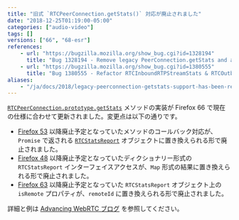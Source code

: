 ```yaml
---
title: "旧式 `RTCPeerConnection.getStats()` 対応が廃止されました"
date: "2018-12-25T01:19:00-05:00"
categories: ["audio-video"]
tags: []
versions: ["66", "68-esr"]
references:
    - url: "https://bugzilla.mozilla.org/show_bug.cgi?id=1328194"
      title: "Bug 1328194 - Remove legacy PeerConnection.getStats and associated legacy stats type"
    - url: "https://bugzilla.mozilla.org/show_bug.cgi?id=1380555"
      title: "Bug 1380555 - Refactor RTCInboundRTPStreamStats & RTCOutboundRTPStreamStats to catch up with the spec"
aliases:
    - "/ja/docs/2018/legacy-peerconnection-getstats-support-has-been-removed/"
---
```

[`RTCPeerConnection.prototype.getStats`](https://developer.mozilla.org/docs/Web/API/RTCPeerConnection/getStats) メソッドの実装が Firefox 66 で現在の仕様に合わせて更新されました。変更点は以下の通りです。

* [Firefox 53](https://www.fxsitecompat.dev/ja/docs/2017/callback-based-rtcpeerconnection-getstats-has-been-deprecated/) 以降廃止予定となっていたメソッドのコールバック対応が、`Promise` で返される [`RTCStatsReport`](https://developer.mozilla.org/docs/Web/API/RTCStatsReport) オブジェクトに置き換えられる形で廃止されました。
* [Firefox 48](https://www.fxsitecompat.dev/ja/docs/2016/rtcstatsreport-has-become-map-like-object/) 以降廃止予定となっていたディクショナリー形式の `RTCStatsReport` インターフェイスアクセスが、`Map` 形式の結果に置き換えられる形で廃止されました。
* [Firefox 63](https://www.fxsitecompat.dev/ja/docs/2018/rtcrtpstreamstats-isremote-has-been-deprecated/) 以降廃止予定となっていた `RTCStatsReport` オブジェクト上の `isRemote` プロパティが、`remoteId` に置き換えられる形で廃止されました。

詳細と例は [Advancing WebRTC ブログ](https://blog.mozilla.org/webrtc/getstats-isremote-66/) を参照してください。
